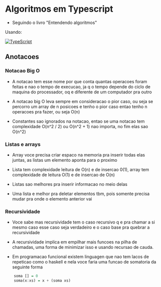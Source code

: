 # Algoritmos em Typescript

- Seguindo o livro "Entendendo algoritmos"

Usando:

[![TypeScript](https://badgen.net/badge/icon/typescript?icon=typescript&label)](https://typescriptlang.org)

## Anotacoes


### Notacao Big O

- A notacao tem esse nome por que conta quantas operacoes foram feitas e nao o tempo de execucao, ja q o tempo depende do ciclo de maquina do processador, oq e diferente de um computador pra outro

- A notacao big O leva sempre em consideracao o pior caso, ou seja se percorro um array de n posicoes e tenho o pior caso entao tenho n operacoes pra fazer, ou seja O(n)

- Constantes sao ignorados na notacao, entao se uma notacao tem complexidade O(n^2 / 2) ou O(n^2 + 1) nao importa, no fim elas sao O(n^2)

### Listas e arrays

- Array voce precisa criar espaco na memoria pra inserir todas elas juntas, as listas um elemento aponta para o proximo

- Lista tem complexidade leitura de O(n) e de insercao 0(1), array tem complexidade de leitura O(1) e de insercao de O(n)

- Listas sao melhores pra inserir informacao no meio delas

- Uma lista e melhor pra deletar elementos tbm, pois somente precisa mudar pra onde o elemento anterior vai  

### Recursividade

- Voce sabe mas recursividade tem o caso recursivo q e pra chamar a si mesmo caso esse caso seja verdadeiro e o caso base pra quebrar a recursividade  

- A recursividade implica em empilhar mais funcoes na pilha de chamadas, uma forma de minimizar isso e usando recursao de cauda.

- Em programacao funcional existem linguagen que nao tem lacos de repeticao como o haskell e nela voce faria uma funcao de somatoria da seguinte forma

```hs
    soma [] = 0
    soma(x:xs) = x + (soma xs)
```
